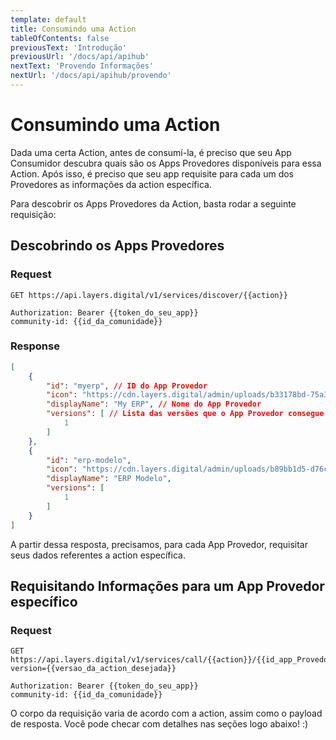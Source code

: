 ```yaml
---
template: default
title: Consumindo uma Action
tableOfContents: false
previousText: 'Introdução'
previousUrl: '/docs/api/apihub'
nextText: 'Provendo Informações'
nextUrl: '/docs/api/apihub/provendo'
---
```


# Consumindo uma Action

Dada uma certa Action, antes de consumí-la, é preciso que seu App Consumidor descubra quais são os Apps Provedores disponíveis para essa Action. Após isso, é preciso que seu app requisite para cada um dos Provedores as informações da action específica.

Para descobrir os Apps Provedores da Action, basta rodar a seguinte requisição:

## Descobrindo os Apps Provedores

### Request

```http
GET https://api.layers.digital/v1/services/discover/{{action}}
```

```headers
Authorization: Bearer {{token_do_seu_app}}
community-id: {{id_da_comunidade}}
```

### Response

```json
[
	{
		"id": "myerp", // ID do App Provedor
		"icon": "https://cdn.layers.digital/admin/uploads/b33178bd-75a3-4c5c-8018-f1b08c174ff2/Frame%203%20(1).png", // Logo do App Provedor
		"displayName": "My ERP", // Nome do App Provedor
		"versions": [ // Lista das versões que o App Provedor consegue responder da action específica
			1
		]
	},
	{
		"id": "erp-modelo",
		"icon": "https://cdn.layers.digital/admin/uploads/b89bb1d5-d76c-4444-990b-e8e1e699fd82/logo-erpmodelo.png",
		"displayName": "ERP Modelo",
		"versions": [
			1
		]
	}
]
```

A partir dessa resposta, precisamos, para cada App Provedor, requisitar seus dados referentes a action específica.

## Requisitando Informações para um App Provedor específico

### Request

```http
GET https://api.layers.digital/v1/services/call/{{action}}/{{id_app_Provedor}}?version={{versao_da_action_desejada}}
```

```headers
Authorization: Bearer {{token_do_seu_app}}
community-id: {{id_da_comunidade}}
```

O corpo da requisição varia de acordo com a action, assim como o payload de resposta. Você pode checar com detalhes nas seções logo abaixo! :) 
